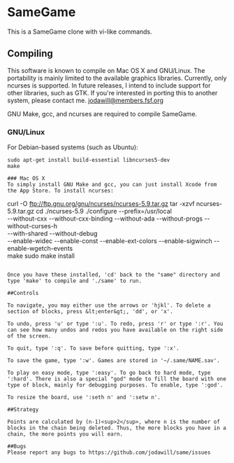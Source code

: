 # SameGame

This is a SameGame clone with vi-like commands.

## Compiling

This software is known to compile on Mac OS X and GNU/Linux. The portability is mainly limited to the available graphics libraries. Currently, only ncurses is supported. In future releases, I intend to include support for other libraries, such as GTK. If you're interested in porting this to another system, please contact me. jodawill@members.fsf.org

GNU Make, gcc, and ncurses are required to compile SameGame.

### GNU/Linux
For Debian-based systems (such as Ubuntu):

````
sudo apt-get install build-essential libncurses5-dev
make

### Mac OS X
To simply install GNU Make and gcc, you can just install Xcode from the App Store. To install ncurses:

````
curl -O ftp://ftp.gnu.org/gnu/ncurses/ncurses-5.9.tar.gz
tar -xzvf ncurses-5.9.tar.gz
cd ./ncurses-5.9
./configure --prefix=/usr/local \
  --without-cxx --without-cxx-binding --without-ada --without-progs --without-curses-h \
  --with-shared --without-debug \
  --enable-widec --enable-const --enable-ext-colors --enable-sigwinch --enable-wgetch-events \
make
sudo make install
````

Once you have these installed, 'cd' back to the "same" directory and type 'make' to compile and './same' to run.

##Controls

To navigate, you may either use the arrows or 'hjkl'. To delete a section of blocks, press &lt;enter&gt;, 'dd', or 'x'.

To undo, press 'u' or type ':u'. To redo, press 'r' or type ':r'. You can see how many undos and redos you have available on the right side of the screen.

To quit, type ':q'. To save before quitting, type ':x'.

To save the game, type ':w'. Games are stored in '~/.same/NAME.sav'.

To play on easy mode, type ':easy'. To go back to hard mode, type ':hard'. There is also a special "god" mode to fill the board with one type of block, mainly for debugging purposes. To enable, type ':god'.

To resize the board, use ':seth n' and ':setw n'.

##Strategy

Points are calculated by (n-1)<sup>2</sup>, where n is the number of blocks in the chain being deleted. Thus, the more blocks you have in a chain, the more points you will earn.

##Bugs
Please report any bugs to https://github.com/jodawill/same/issues

